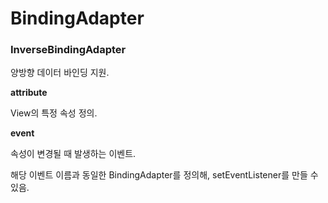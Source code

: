 # BindingAdapter

### InverseBindingAdapter

양방향 데이터 바인딩 지원.

**attribute**

View의 특정 속성 정의.

**event**

속성이 변경될 때 발생하는 이벤트.

해당 이벤트 이름과 동일한 BindingAdapter를 정의해, setEventListener를 만들 수 있음.